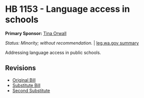 # HB 1153 - Language access in schools
**Primary Sponsor:** [Tina Orwall](/person/leg/tina.orwall.md)

*Status: Minority; without recommendation.* | [leg.wa.gov summary](https://app.leg.wa.gov/billsummary?BillNumber=1153&Year=2021)

Addressing language access in public schools.

## Revisions
* [Original Bill](1/)
* [Substitute Bill](S/)
* [Second Substitute](S2/)